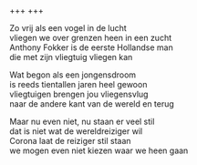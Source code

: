 +++
+++

Zo vrij als een vogel in de lucht \
vliegen we over grenzen heen in een zucht  \
Anthony Fokker is de eerste Hollandse man \
die met zijn vliegtuig vliegen kan

Wat begon als een jongensdroom \
is reeds tientallen jaren heel gewoon  \
vliegtuigen brengen jou vliegensvlug \
naar de andere kant van de wereld en terug

Maar nu even niet, nu staan er veel stil \
dat is niet wat de wereldreiziger wil \
Corona laat de reiziger stil staan \
we mogen even niet kiezen waar we heen gaan
